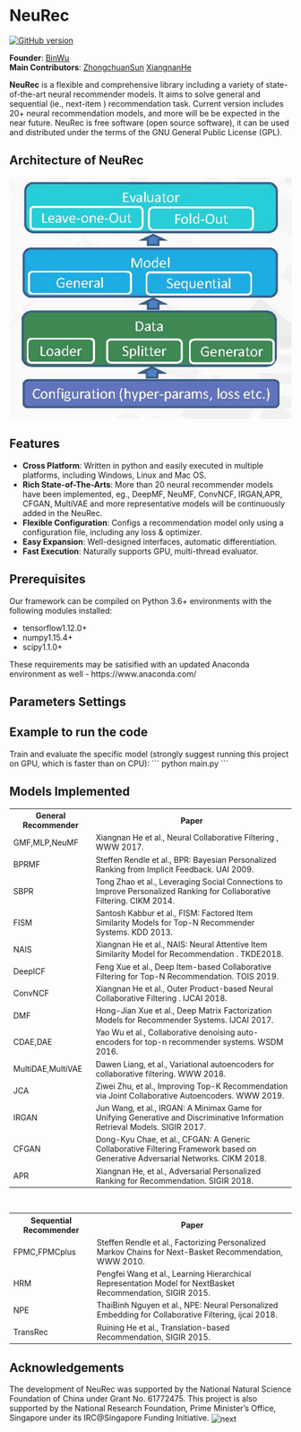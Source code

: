 # NeuRec
[![GitHub version](https://badge.fury.io/gh/wubinzzu%2FNeuRec.svg)](https://badge.fury.io/gh/wubinzzu%2FNeuRec)

**Founder**: [BinWu]( https://github.com/wubinzzu)<br>
**Main Contributors**: [ZhongchuanSun](https://github.com/ZhongchuanSun) [XiangnanHe](https://github.com/hexiangnan) 

**NeuRec** is a flexible and comprehensive library including a variety of state-of-the-art neural recommender models. It aims to solve general and sequential (ie., next-item ) recommendation task. Current version includes 20+ neural recommendation models, and more will be be expected in the near future. NeuRec is free software (open source software), it can be used and distributed under the terms of the GNU General Public License (GPL).

<h2>Architecture of NeuRec</h2>

![Architecture](architecture.jpg?raw=true "Title") 

<h2>Features</h2>
<ul>
<li><b>Cross Platform</b>: Written in python and easily executed in multiple platforms, including Windows, Linux and Mac OS.</li>
  
<li><b>Rich State-of-The-Arts</b>: More than 20 neural recommender models have been implemented, eg., DeepMF, NeuMF, ConvNCF, IRGAN,APR, CFGAN, MultiVAE and more representative models will be continuously added in the NeuRec.
  
<li><b>Flexible Configuration</b>: Configs a recommendation model only using a configuration file, including any loss & optimizer.</li>

<li><b>Easy Expansion</b>: Well-designed interfaces, automatic differentiation.</li>
<li><b>Fast Execution</b>: Naturally supports GPU, multi-thread evaluator. </li>
</ul>

<h2>Prerequisites</h2>
Our framework can be compiled on Python 3.6+ environments with the following modules installed:
<ul>
<li>tensorflow1.12.0+</li>
<li>numpy1.15.4+</li>
<li>scipy1.1.0+</li>
</ul>
These requirements may be satisified with an updated Anaconda environment as well - https://www.anaconda.com/

<h2>Parameters Settings</h2>


<h2>Example to run the code</h2>
Train and evaluate the specific model (strongly suggest running this project on GPU, which is faster than on CPU):
```
python main.py
```

<h2>Models Implemented</h2>
<div>

 <table class="table table-hover table-bordered">
  <tr>
		<th>General Recommender</th>
		<th>Paper</th>
  </tr>
	<td scope="row">GMF,MLP,NeuMF</td>
    <td>Xiangnan He et al., Neural Collaborative Filtering , WWW 2017.<br>
    </td>
  </tr>
  <tr>
    <td scope="row">BPRMF</td>
    <td>	Steffen Rendle et al., BPR: Bayesian Personalized Ranking from Implicit Feedback. UAI 2009.
     </td>
  </tr> 
  <tr>
    <td scope="row">SBPR</td>
    <td>	Tong Zhao et al., Leveraging Social Connections to Improve Personalized Ranking for Collaborative Filtering. CIKM 2014.
     </td>
  </tr> 
  <tr>
    <td scope="row">FISM</td>
    <td>	Santosh Kabbur et al., FISM: Factored Item Similarity Models for Top-N Recommender Systems. KDD 2013.
     </td>
  </tr> 
  <tr>
    <td scope="row">NAIS</td>
    <td>	Xiangnan He et al., NAIS: Neural Attentive Item Similarity Model for Recommendation . TKDE2018.
     </td>
  </tr> 
    <tr>
    <td scope="row">DeepICF</td>
    <td>	Feng Xue et al., Deep Item-based Collaborative Filtering for Top-N Recommendation. TOIS 2019.
     </td>
  </tr> 
    </tr> 
    <tr>
    <td scope="row">ConvNCF</td>
    <td>	Xiangnan He et al., Outer Product-based Neural Collaborative Filtering . IJCAI 2018.
     </td>
  </tr> 
  <tr>
    <td scope="row">DMF</td>
    <td>	Hong-Jian Xue et al., Deep Matrix Factorization Models for Recommender Systems. IJCAI 2017.
     </td>
  </tr> 
  <tr>
    <td scope="row">CDAE,DAE</td>
    <td>	Yao Wu et al., Collaborative denoising auto-encoders for top-n recommender systems. WSDM 2016.
     </td>
  </tr> 
 <tr>
    <td scope="row">MultiDAE,MultiVAE</td>
    <td>	Dawen Liang, et al., Variational autoencoders for collaborative filtering. WWW 2018.
     </td>
  </tr>	
 <tr>
    <td scope="row">JCA</td>
    <td>	Ziwei Zhu, et al., Improving Top-K Recommendation via Joint
Collaborative Autoencoders. WWW 2019.
     </td>
  </tr>		
 <tr>
    <td scope="row">IRGAN</td>
    <td>	Jun Wang, et al., IRGAN: A Minimax Game for Unifying Generative and Discriminative Information Retrieval Models. SIGIR 2017.
     </td>
  </tr>	
   <tr>
    <td scope="row">CFGAN</td>
    <td>       Dong-Kyu Chae, et al., CFGAN: A Generic Collaborative Filtering Framework based on Generative Adversarial Networks. CIKM 2018.
     </td>
  </tr>
     <tr>
    <td scope="row">APR</td>
    <td>       Xiangnan He, et al., Adversarial Personalized Ranking for Recommendation. SIGIR 2018.
     </td>
  </tr>	
	
	
  </table>

  </br>
  <table class="table table-hover table-bordered">
  <tr>
		<th>Sequential Recommender</th>
		<th>Paper</th>
   </tr>
  <tr>
	<td scope="row">FPMC,FPMCplus</td>
    <td>    Steffen Rendle et al., Factorizing Personalized Markov Chains
for Next-Basket Recommendation, WWW 2010.<br>
    </td>
  </tr>
    <tr>
    <td scope="row">HRM</td>
    <td>     Pengfei Wang et al., Learning Hierarchical Representation Model for NextBasket Recommendation, SIGIR 2015.
     </td>   
  </tr>
	<tr>
    <td scope="row">NPE</td>
    <td>     ThaiBinh Nguyen et al., NPE: Neural Personalized Embedding for Collaborative Filtering, ijcai 2018.
     </td>   
  </tr>
    <tr>
    <td scope="row">TransRec</td>
    <td>    Ruining He et al., Translation-based Recommendation, SIGIR 2015.
     </td>   
  </tr>

  </table>
</div>
</div>
<h2>Acknowledgements</h2>
The development of NeuRec was supported by the National Natural Science
Foundation of China under Grant No. 61772475. This project is also supported by
the National Research Foundation, Prime Minister’s Office, Singapore under its IRC@Singapore Funding Initiative.

<img src="https://github.com/wubinzzu/NeuRec/blob/master/next.png" width = "297" height = "100" alt="next" align=center />

